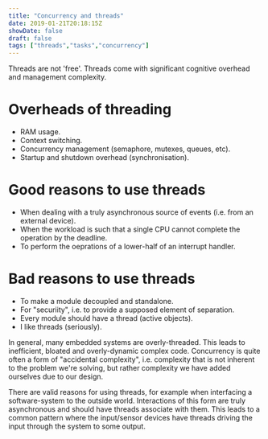 ```yaml
---
title: "Concurrency and threads"
date: 2019-01-21T20:18:15Z
showDate: false
draft: false
tags: ["threads","tasks","concurrency"]
---
```


Threads are not 'free'.
Threads come with significant cognitive overhead and management complexity.


# Overheads of threading
* RAM usage.
* Context switching.
* Concurrency management (semaphore, mutexes, queues, etc).
* Startup and shutdown overhead (synchronisation).

# Good reasons to use threads
* When dealing with a truly asynchronous source of events (i.e. from an external device).
* When the workload is such that a single CPU cannot complete the operation by the deadline.
* To perform the oeprations of a lower-half of an interrupt handler.


# Bad reasons to use threads
* To make a module decoupled and standalone.
* For "securiity", i.e. to provide a supposed element of separation.
* Every module should have a thread (active objects).
* I like threads (seriously).


In general, many embedded systems are overly-threaded. This leads to inefficient, bloated and
overly-dynamic complex code.
Concurrency is quite often a form of "accidental complexity", i.e. complexity that is not inherent
to the problem we're solving, but rather complexity we have added ourselves due to our
design.

There are valid reasons for using threads, for example when interfacing a software-system to
the outside world. Interactions of this form are truly asynchronous and should have threads 
associate with them.
This leads to a common pattern where the input/sensor devices have threads driving the input through
the system to some output.

